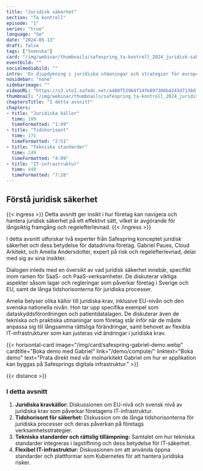 ```yaml
---
title: "Juridisk säkerhet"
section: "Ta kontroll"
episode: "1"
series: "true"
language: "Se"
date: "2024-05-13"
draft: false
tags: ["Svenska"]
card: "/img/webinar/thumbnails/safespring_ta-kontroll_2024_juridisk-sakerhet.jpg"
eventbild: ""
socialmediabild: ""
intro: 'En djupdykning i juridiska utmaningar och strategier för europeiska företag och organisationer.'
nosidebar: "none"
sidebarimage: ""
videoURL: "https://s3.sto1.safedc.net/a489f53964f14fe897308b4243d7138d:processedvideos/safespring_ta-kontroll_2024_juridisk-sakerhet_final/master.m3u8"
thumbnail: "/img/webinar/thumbnails/safespring_ta-kontroll_2024_juridisk-sakerhet.jpg"
chaptersTitle: "I detta avsnitt"
chapters:
- title: "Juridiska källor"
  time: 109
  timeFormatted: "1:49"
- title: "Tidshorisont"
  time: 171
  timeFormatted: "2:51"
- title: "Tekniska standarder"
  time: 249
  timeFormatted: "4:09"
- title: "IT-infrastruktur"
  time: 448
  timeFormatted: "7:28"
---
```



## Förstå juridisk säkerhet

{{< ingress >}}
Detta avsnitt ger insikt i hur företag kan navigera och hantera juridisk säkerhet på ett effektivt sätt, vilket är avgörande för långsiktig framgång och regelefterlevnad.
{{< /ingress >}}

I detta avsnitt utforskar två experter från Safespring konceptet juridisk säkerhet och dess betydelse för datadrivna företag. Gabriel Paues, Cloud Arkitekt, och Amelia Andersdotter, expert på risk och regelefterlevnad, delar med sig av sina insikter. 

Dialogen inleds med en översikt av vad juridisk säkerhet innebär, specifikt inom ramen för SaaS- och PaaS-verksamheter. De diskuterar viktiga aspekter såsom lagar och regleringar som påverkar företag i Sverige och EU, samt de långa tidshorisonterna för juridiska processer.

Amelia belyser olika källor till juridiska krav, inklusive EU-nivån och den svenska nationella nivån. Hon tar upp specifika exempel som dataskyddsförordningen och patientdatalagen. De diskuterar även de tekniska och praktiska utmaningar som företag står inför när de måste anpassa sig till långsamma rättsliga förändringar, samt behovet av flexibla IT-infrastrukturer som kan justeras vid ändringar i juridiska krav.

{{< horisontal-card image="/img/card/safespring-gabriel-demo.webp" cardtitle="Boka demo med Gabriel" link="/demo/compute/" linktext="Boka demo" text="Prata direkt med vår molnarkitekt Gabriel om hur er applikation kan byggas på Safesprings digitala infrastruktur." >}}

{{< distance >}}
### I detta avsnitt
1. **Juridiska kravkällor:** Diskussionen om EU-nivå och svensk nivå av juridiska krav som påverkar företagens IT-infrastruktur.
2. **Tidshorisont för säkerhet:** Diskussion om de långa tidshorisonterna för juridiska processer och deras påverkan på företags verksamhetsstrategier.
3. **Tekniska standarder och rättslig tillämpning:** Samtalet om hur tekniska standarder integreras i lagstiftning och dess betydelse för IT-säkerhet.
4. **Flexibel IT-infrastruktur:** Diskussionen om att använda öppna standarder och plattformar som Kubernetes för att hantera juridiska risker.


